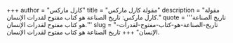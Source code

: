 +++
author = "كارل ماركس"
title = "مقولة كارل ماركس"
description = "مقولة كارل ماركس: تاريخ الصناعة هو كتاب مفتوح لقدرات الإنسان."
quote = '''تاريخ الصناعة هو كتاب مفتوح لقدرات الإنسان.'''
slug = "تاريخ-الصناعة-هو-كتاب-مفتوح-لقدرات-الإنسان"
+++
تاريخ الصناعة هو كتاب مفتوح لقدرات الإنسان.
